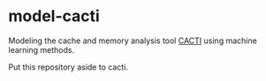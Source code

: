 # model-cacti

Modeling the cache and memory analysis tool [CACTI](https://github.com/HewlettPackard/cacti) using machine learning methods.

Put this repository aside to cacti.